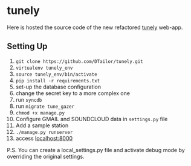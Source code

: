tunely
======

Here is hosted the source code of the new refactored [tunely](http://tunely.co) web-app. 

Setting Up
-------------

1.   `git clone https://github.com/DTailor/tunely.git`
2.   `virtualenv tunely_env`
3.   `source tunely_env/bin/activate`
4.   `pip install -r requirements.txt`
5.   set-up the database configuration
6.   change the secret key to a more complex one
7.   run `syncdb`
8.   run `migrate tune_gazer`
9.   `chmod +x manage.py`
10.  Configure GMAIL and SOUNDCLOUD data in `settings.py` file  
11.  Add a sample station
12.  `./manage.py runserver`
13.  access [localhost:8000](localhost:8000)

P.S. You can create a local_settings.py file and activate debug mode by overriding the original settings.


